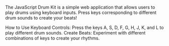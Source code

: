 The JavaScript Drum Kit is a simple web application that allows users to play drums using keyboard inputs. Press keys corresponding to different drum sounds to create your beats!

How to Use
Keyboard Controls: Press the keys A, S, D, F, G, H, J, K, and L to play different drum sounds.
Create Beats: Experiment with different combinations of keys to create your rhythms.
